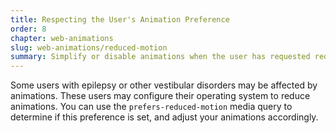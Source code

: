 ```yaml
---
title: Respecting the User's Animation Preference
order: 8
chapter: web-animations
slug: web-animations/reduced-motion
summary: Simplify or disable animations when the user has requested reduced motion.
---
```


Some users with epilepsy or other vestibular disorders may be affected by animations. These users may configure their operating system to reduce animations. You can use the `prefers-reduced-motion` media query to determine if this preference is set, and adjust your animations accordingly.

